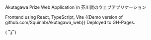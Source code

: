 Akutagawa Prize Web Application \n
 芥川賞のウェブアプリケーション

Frontend using React, TypeScript, Vite
{{Demo version of github.com/Squinnb/Akutagawa_web}} 
Deployed to GH-Pages.

( ‾ʖ̫‾)